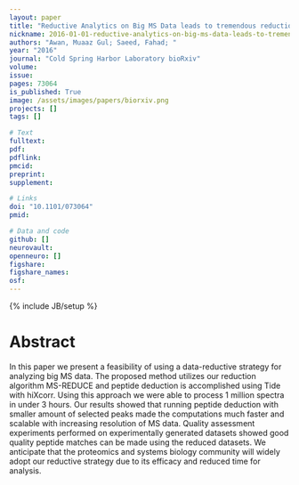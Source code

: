 ```yaml
---
layout: paper
title: "Reductive Analytics on Big MS Data leads to tremendous reduction in time for peptide deduction"
nickname: 2016-01-01-reductive-analytics-on-big-ms-data-leads-to-tremendous-reduction-in-time-for-peptide-deduction
authors: "Awan, Muaaz Gul; Saeed, Fahad; "
year: "2016"
journal: "Cold Spring Harbor Laboratory bioRxiv"
volume: 
issue:
pages: 73064
is_published: True
image: /assets/images/papers/biorxiv.png
projects: []
tags: []

# Text
fulltext:
pdf:
pdflink:
pmcid:
preprint: 
supplement:

# Links
doi: "10.1101/073064"
pmid:

# Data and code
github: []
neurovault:
openneuro: []
figshare:
figshare_names:
osf:
---
```

{% include JB/setup %}

# Abstract

In this paper we present a feasibility of using a data-reductive strategy for analyzing big MS data. The proposed method utilizes our reduction algorithm MS-REDUCE and peptide deduction is accomplished using Tide with hiXcorr. Using this approach we were able to process 1 million spectra in under 3 hours. Our results showed that running peptide deduction with smaller amount of selected peaks made the computations much faster and scalable with increasing resolution of MS data. Quality assessment experiments performed on experimentally generated datasets showed good quality peptide matches can be made using the reduced datasets. We anticipate that the proteomics and systems biology community will widely adopt our reductive strategy due to its efficacy and reduced time for analysis.

